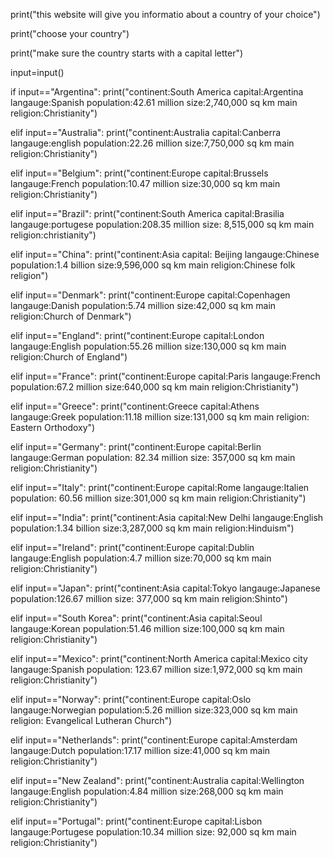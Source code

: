 print("this website will give you informatio about a country of your choice")

print("choose your country")

print("make sure the country starts with a capital letter")

input=input()

if input=="Argentina":
 print("continent:South America     capital:Argentina    langauge:Spanish   population:42.61 million      size:2,740,000 sq km     main religion:Christianity") 
 
elif input=="Australia":
 print("continent:Australia       capital:Canberra      langauge:english    population:22.26 million      size:7,750,000 sq km     main religion:Christianity") 
 
elif input=="Belgium":
 print("continent:Europe       capital:Brussels       langauge:French     population:10.47 million      size:30,000 sq km     main religion:Christianity") 
 
 
elif input=="Brazil":
 print("continent:South America       capital:Brasilia       langauge:portugese     population:208.35 million      size:	8,515,000 sq km     main religion:christianity") 
 
  
elif input=="China":
 print("continent:Asia       capital:	Beijing       langauge:Chinese     population:1.4 billion      size:9,596,000 sq km     main religion:Chinese folk religion") 
 
  
elif input=="Denmark":
 print("continent:Europe       capital:Copenhagen       langauge:Danish     population:5.74 million      size:42,000 sq km     main religion:Church of Denmark") 
 
  
elif input=="England":
 print("continent:Europe       capital:London       langauge:English     population:55.26 million        size:130,000 sq km     main religion:Church of England") 
 
  
elif input=="France":
 print("continent:Europe       capital:Paris       langauge:French     population:67.2 million     size:640,000 sq km     main religion:Christianity") 

elif input=="Greece":
 print("continent:Greece       capital:Athens      langauge:Greek    population:11.18 million       size:131,000 sq km     main religion:	Eastern Orthodoxy") 
 
elif input=="Germany":
 print("continent:Europe       capital:Berlin      langauge:German    population: 82.34 million      size:	357,000 sq km     main religion:Christianity") 
 
elif input=="Italy":
 print("continent:Europe       capital:Rome      langauge:Italien    population:	60.56 million     size:301,000 sq km     main religion:Christianity") 
 
elif input=="India":
 print("continent:Asia       capital:New Delhi      langauge:English    population:1.34 billion      size:3,287,000 sq km     main religion:Hinduism") 
 
elif input=="Ireland":
 print("continent:Europe       capital:Dublin      langauge:English    population:4.7 million       size:70,000 sq km     main religion:Christianity") 
 
elif input=="Japan":
 print("continent:Asia       capital:Tokyo      langauge:Japanese    population:126.67 million      size:	377,000 sq km     main religion:Shinto") 
 
elif input=="South Korea":
 print("continent:Asia       capital:Seoul      langauge:Korean    population:51.46 million      size:100,000 sq km     main religion:Christianity") 
 
elif input=="Mexico":
 print("continent:North America       capital:Mexico city      langauge:Spanish    population:	123.67 million      size:1,972,000 sq km     main religion:Christianity") 
 
elif input=="Norway":
 print("continent:Europe       capital:Oslo      langauge:Norwegian    population:5.26 million      size:323,000 sq km    main religion:	Evangelical Lutheran Church") 
 
elif input=="Netherlands":
 print("continent:Europe       capital:Amsterdam      langauge:Dutch    population:17.17 million       size:41,000 sq km     main religion:Christianity") 
 
elif input=="New Zealand":
 print("continent:Australia       capital:Wellington      langauge:English    population:4.84 million      size:268,000 sq km     main religion:Christianity") 
 
elif input=="Portugal":
 print("continent:Europe       capital:Lisbon      langauge:Portugese    population:10.34 million     size:	92,000 sq km     main religion:Christianity") 	
